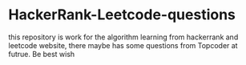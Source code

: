 # HackerRank-Leetcode-questions

this repository is work for the algorithm learning from hackerrank and leetcode website, 
there maybe has some questions from Topcoder at futrue.
Be best wish
